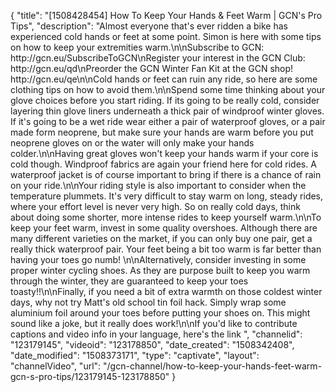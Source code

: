 {
    "title": "[1508428454] How To Keep Your Hands & Feet Warm | GCN's Pro Tips",
    "description": "Almost everyone that's ever ridden a bike has experienced cold hands or feet at some point. Simon is here with some tips on how to keep your extremities warm.\n\nSubscribe to GCN: http:\/\/gcn.eu\/SubscribeToGCN\nRegister your interest in the GCN Club: http:\/\/gcn.eu\/qd\nPreorder the GCN Winter Fan Kit at the GCN shop! http:\/\/gcn.eu\/qe\n\nCold hands or feet can ruin any ride, so here are some clothing tips on how to avoid them.\n\nSpend some time thinking about your glove choices before you start riding. If its going to be really cold, consider layering thin glove liners underneath a thick pair of windproof winter gloves. If it's going to be a wet ride wear either a pair of waterproof gloves, or a pair made form neoprene, but make sure your hands are warm before you put neoprene gloves on or the water will only make your hands colder.\n\nHaving great gloves won't keep your hands warm if your core is cold though. Windproof fabrics are again your friend here for cold rides. A waterproof jacket is of course important to bring if there is a chance of rain on your ride.\n\nYour riding style is also important to consider when the temperature plummets. It's very difficult to stay warm on long, steady rides, where your effort level is never very high. So on really cold days, think about doing some shorter, more intense rides to keep yourself warm.\n\nTo keep your feet warm, invest in some quality overshoes. Although there are many different varieties on the market, if you can only buy one pair, get a really thick waterproof pair. Your feet being a bit too warm is far better than having your toes go numb! \n\nAlternatively, consider investing in some proper winter cycling shoes. As they are purpose built to keep you warm through the winter, they are guaranteed to keep your toes toasty!!\n\nFinally, if you need a bit of extra warmth on those coldest winter days, why not try Matt's old school tin foil hack. Simply wrap some aluminium foil around your toes before putting your shoes on. This might sound like a joke, but it really does work!\n\nIf you'd like to contribute captions and video info in your language, here's the link ",
    "channelid": "123179145",
    "videoid": "123178850",
    "date_created": "1508342408",
    "date_modified": "1508373171",
    "type": "captivate",
    "layout": "channelVideo",
    "url": "\/gcn-channel\/how-to-keep-your-hands-feet-warm-gcn-s-pro-tips\/123179145-123178850"
}